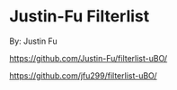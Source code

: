 # Justin-Fu Filterlist


By: Justin Fu


https://github.com/Justin-Fu/filterlist-uBO/

https://github.com/jfu299/filterlist-uBO/
